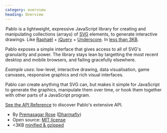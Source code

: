 ```yaml
--- 
category: overview
heading: Overview
---
```


&#8202;<span class="project-name">Pablo</span>  is a lightweight, expressive JavaScript library for creating and manipulating collections (arrays) of [SVG][svg] elements, to generate interactive drawings. Like [Raphaël][raphael] + [jQuery][jquery] + [Underscore][_]. In [less than 3KB][pablo-min].

Pablo exposes a simple interface that gives access to all of SVG's granularity and power. The library stays lean by targetting the most recent desktop and mobile browsers, and failing gracefully elsewhere.

_Example uses:_ low-level, interactive drawing, data visualisation, game canvases, responsive graphics and rich visual interfaces.

Pablo can create anything that SVG can, but makes it simple for JavaScript to generate the graphics, manipulate them over time, or hook them together with other parts of a JavaScript program.

[See the API Reference][reference] to discover Pablo's extensive API.

* By [Premasagar Rose][prem] ([Dharmafly][df])
* Open source: [MIT license][mit]
* &lt;3KB [minified & gzipped][pablo-min]


[prem]: http://premasagar.com
[df]: http://dharmafly.com
[mit]: http://opensource.org/licenses/mit-license.php
[svg]: https://developer.mozilla.org/en/SVG
[pablo-min]: https://github.com/downloads/dharmafly/pablo/pablo.min.js
[raphael]: http://raphaeljs.com
[jquery]: http://jquery.com
[_]: http://documentcloud.github.com/underscore/
[reference]: http://pablojs.com/reference/